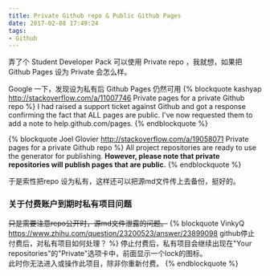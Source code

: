 ```yaml
---
title: Private Github repo & Public Github Pages
date: 2017-02-08 17:49:24
tags:
- Github
---
```

弄了个 Student Developer Pack 可以使用 Private repo ，我就想，如果把 Github Pages 设为 Private 会怎么样。

Google 一下，发现设为私有后 Github Pages 仍然可用
{% blockquote kashyap http://stackoverflow.com/a/11007746 Private pages for a private Github repo %}
I had raised a support ticket against Github and got a response confirming the fact that ALL pages are public. I've now requested them to add a note to help.github.com/pages.
{% endblockquote %}

{% blockquote Joel Glovier http://stackoverflow.com/a/19058071 Private pages for a private Github repo %}
All project repositories are ready to use the generator for publishing. **However, please note that private repositories will publish pages that are public.**
{% endblockquote %}

于是索性把repo 设为私有，这样还可以把源md文件传上去备份，挺好的。

### 关于付费账户到期时私有项目问题
~~只是需要注意repo公开时，源md文件泄露的问题。~~
{% blockquote VinkyQ https://www.zhihu.com/question/23200523/answer/23899098 github停止付费后，对私有项目如何处理？ %}
停止付费后，私有项目会继续出现在"Your repositories"的"Private"选项卡中，前面显示一个lock的图标。            
此时你无法进入或操作此项目，除非你重新付费。
{% endblockquote %}

